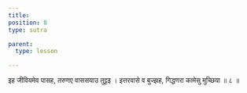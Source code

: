 ```yaml
---
title: 
position: 8
type: sutra

parent:
  type: lesson

---
```


इह जीवियमेव पासह, तरुणए वाससयाउ तुट्टइ । 
इत्तरवासे व बुज्झह, गिद्धणरा कामेसु मुच्छिया ॥ ८ ॥